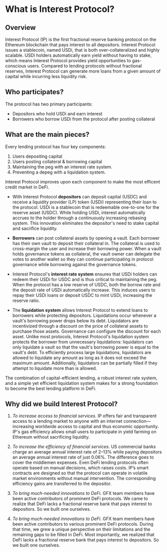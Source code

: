 # What is Interest Protocol?


## Overview
Interest Protocol (IP) is the first fractional reserve banking protocol on the Ethereum blockchain that pays interest to all depositors. Interest Protocol issues a stablecoin, named USDi, that is both over-collateralized and highly scalable. USDi holders automatically earn yield without having to stake, which means Interest Protocol provides yield opportunities to gas-conscious users. Compared to lending protocols without fractional reserves, Interest Protocol can generate more loans from a given amount of capital while incurring less liquidity risk.


## Who participates?
The protocol has two primary participants:
* Depositors who hold USDi and earn interest
* Borrowers who borrow USDi from the protocol after posting collateral

## What are the main pieces? 
Every lending protocol has four key components: 
1. Users depositing capital 
2. Users posting collateral & borrowing capital
3. Maintaining the peg with an interest rate system.
4. Preventing a depeg with a liquidation system.

Interest Protocol improves upon each component to make the most efficent credit market in DeFi.

* With Interest Protocol **depositors** can deposit capital (USDC) and receive a liquidity provider (LP) token (USDi) representing their loan to the protocol. USDi is a stablecoin that is redeemable one-to-one for the reserve asset (USDC). While holding USDi, interest automatically accrues to the holder through a continuously increasing rebasing system. This innovation eliminates the depositor's need to stake capital and sacrifice liquidity. 

* **Borrowers** can post collateral assets by opening a vault. Each borrower has their own vault to deposit their collateral in. The collateral is used to cross-margin the user and increase their borrowing power. When a vault holds governance tokens as collateral, the vault owner can delegate the votes to another wallet so they can continue participating in protocol governance while borrowing against the governance tokens.

* Interest Protocol's **interest rate system** ensures that USDi holders can redeem their USDi for USDC and is thus critical to maintaining the peg. When the protocol has a low reserve of USDC, both the borrow rate and the deposit rate of USDi automatically increase. This induces users to repay their USDi loans or deposit USDC to mint USDi, increasing the reserve ratio.

* The **liquidation system** allows Interest Protocol to extend loans to borrowers while protecting depositors. Liquidations occur whenever a vault's borrowing power drops below its debt. Liquidators are incentivized through a discount on the price of collateral assets to purchase those assets. Governance can configure the discount for each asset. Unlike most protocols, Interest Protocol's liquidation system protects the borrower from unnecessary liquidations: liquidators can only liquidate a vault so that the vault's borrowing power is equal to the vault's debt. To efficiently process large liquidations, liquidators are allowed to liquidate any amount as long as it does not exceed the maximum amount. Additionally, liquidators can be partially filled if they attempt to liquidate more than is allowed.

The combination of capital-efficient lending, a robust interest rate system, and a simple yet efficient liquidation system makes for a strong foundation to become the best lending platform in DeFi.

## Why did we build Interest Protocol? 
1. *To increase access to financial services.* IP offers fair and transparent access to a lending market to anyone with an internet connection—increasing worldwide access to capital and thus economic opportunity. IP's gas efficiency allows small users to participate in yield farming on Ethereum without sacrificing liquidity.

2. *To increase the efficiency of financial services.* US commercial banks charge an average annual interest rate of 2–13% while paying depositors an average annual interest rate of just 0.06%. The difference goes to cover the middlemen expenses. Even DeFi lending protocols often operate based on manual decisions, which raises costs. IP’s smart contracts are designed so that the protocol can operate in volatile market environments without manual intervention. The corresponding efficiency gains are transferred to the depositor.

3. *To bring much-needed innovations to DeFi.* GFX team members have been active contributors of prominent DeFi protocols. We came to realize that DeFi lacks a fractional reserve bank that pays interest to depositors. So we built one ourselves.

3. *To bring much-needed innovations to DeFi.* GFX team members have been active contributors to various prominent DeFi protocols. During that time, we grew a unique perspective on their limitations and the remaining gaps to be filled in DeFi. Most importantly, we realized that DeFi lacks a fractional reserve bank that pays interest to depositors. So we built one ourselves.



